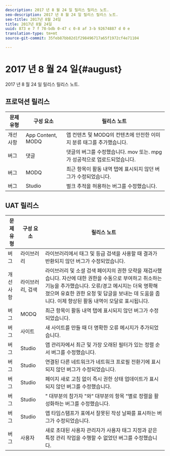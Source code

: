 ```yaml
---
description: 2017 년 8 월 24 일 릴리스 릴리스 노트.
seo-description: 2017 년 8 월 24 일 릴리스 릴리스 노트.
seo-title: 2017년 8월 24일
title: 2017년 8월 24일
uuid: 873 e 7 f 78-bdb 0-47 c 0-8 af 3-b 92674887 d 0 e
translation-type: tm+mt
source-git-commit: 35feb87bb82d1f298496717a65f1972cf4e71104

---
```



# 2017 년 8 월 24 일{#august}

2017 년 8 월 24 일 릴리스 릴리스 노트.

## 프로덕션 릴리스

| **문제 유형** | **구성 요소** | **릴리스 노트** |
|---|---|---|
| 개선 사항 | App Content, MODQ | 앱 컨텐츠 및 MODQ의 컨텐츠에 안전한 이미지 분류 태그를 추가했습니다. |
| 버그 | 댓글 | 댓글의 버그를 수정했습니다. mov 또는. mpg가 성공적으로 업로드되었습니다. |
| 버그 | MODQ | 최근 항목이 활동 내역 탭에 표시되지 않던 버그가 수정되었습니다. |
| 버그 | Studio | 벌크 추적을 허용하는 버그를 수정했습니다. |

## UAT 릴리스

| **문제 유형** | **구성 요소** | **릴리스 노트** |
|---|---|---|
| 버그 | 라이브러리 | 라이브러리에서 태그 및 등급 검색을 사용할 때 결과가 반환되지 않던 버그가 수정되었습니다. |
| 개선 사항 | 라이브러리, 검색 | 라이브러리 및 소셜 검색 페이지의 권한 모략을 재검사했습니다. 자산에 대한 권한을 수동으로 부여하고 취소하는 기능을 추가했습니다. 오류/경고 메시지는 더욱 명확해졌으며 유효한 권한 요청 및 답글을 보내는 데 도움을 줍니다. 이제 향상된 활동 내역이 모달로 표시됩니다. |
| 버그 | MODQ | 최근 항목이 활동 내역 탭에 표시되지 않던 버그가 수정되었습니다. |
| 버그 | 사이트 | 새 사이트를 만들 때 더 명확한 오류 메시지가 추가되었습니다. |
| 버그 | Studio | 앱 관리자에서 최근 및 가장 오래된 필터가 있는 정렬 순서 버그를 수정했습니다. |
| 버그 | Studio | 연결된 다른 네트워크가 네트워크 프로필 전환기에 표시되지 않던 버그가 수정되었습니다. |
| 버그 | Studio | 페이지 새로 고침 없이 즉시 권한 상태 업데이트가 표시되지 않던 버그를 수정했습니다. |
| 버그 | Studio | " 대부분의 참가자 "와" 대부분의 항목 "별로 정렬을 활성화하는 버그를 수정했습니다. |
| 버그 | Studio | 앱 타임스탬프가 표에서 잘못된 작성 날짜를 표시하는 버그가 수정되었습니다. |
| 버그 | 사용자 | 새로 초대된 사용자 관리자가 사용자 태그 지정과 같은 특정 관리 작업을 수행할 수 없었던 버그를 수정했습니다. |

